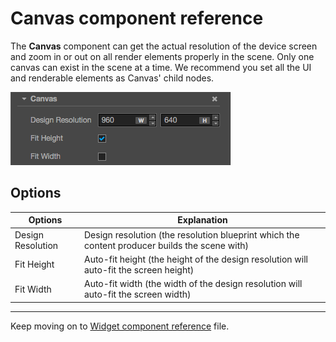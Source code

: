 # Canvas component reference

The **Canvas** component can get the actual resolution of the device screen and zoom in or out on all render elements properly in the scene. Only one canvas can exist in the scene at a time. We recommend you set all the UI and renderable elements as Canvas' child nodes.

![default](canvas/default.png)

## Options

Options             | Explanation
--                  | --
Design Resolution   | Design resolution (the resolution blueprint which the content producer builds the scene with)
Fit Height          | Auto-fit height (the height of the design resolution will auto-fit the screen height)
Fit Width           | Auto-fit width (the width of the design resolution will auto-fit the screen width)

<hr>

Keep moving on to [Widget component reference](widget.md) file.